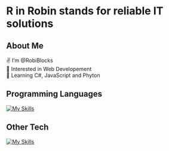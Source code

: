 # R in Robin stands for reliable IT solutions

## About Me

✌️ I’m @RobiBlocks<br>
👀 Interested in Web Developement<br>
🐍 Learning C#, JavaScript and Phyton<br>

## Programming Languages
[![My Skills](https://skillicons.dev/icons?i=cs,html,css,js,nodejs,py,powershell)](https://skillicons.dev)

## Other Tech
[![My Skills](https://skillicons.dev/icons?i=vscode,visualstudio,docker,figma)](https://skillicons.dev)
